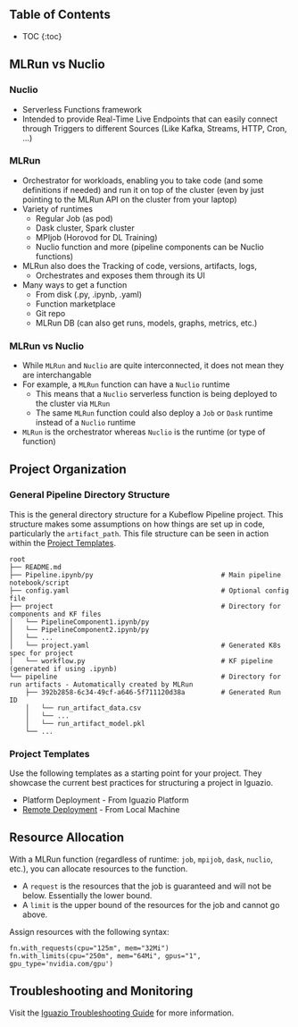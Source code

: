 ## Table of Contents
* TOC
{:toc}

## MLRun vs Nuclio
### Nuclio 
- Serverless Functions framework
- Intended to provide Real-Time Live Endpoints that can easily connect through Triggers to different Sources (Like Kafka, Streams, HTTP, Cron, ...)
### MLRun
- Orchestrator for workloads, enabling you to take code (and some definitions if needed) and run it on top of the cluster (even by just pointing to the MLRun API on the cluster from your laptop)
- Variety of runtimes 
    - Regular Job (as pod)
    - Dask cluster, Spark cluster
    - MPIjob (Horovod for DL Training)
    - Nuclio function and more (pipeline components can be Nuclio functions)
- MLRun also does the Tracking of code, versions, artifacts, logs, 
    - Orchestrates and exposes them through its UI
- Many ways to get a function
    - From disk (.py, .ipynb, .yaml)
    - Function marketplace
    - Git repo
    - MLRun DB (can also get runs, models, graphs, metrics, etc.)
### MLRun vs Nuclio       
- While `MLRun` and `Nuclio` are quite interconnected, it does not mean they are interchangable
- For example, a `MLRun` function can have a `Nuclio` runtime
    - This means that a `Nuclio` serverless function is being deployed to the cluster via `MLRun`
    - The same `MLRun` function could also deploy a `Job` or `Dask` runtime instead of a `Nuclio` runtime
- `MLRun` is the orchestrator whereas `Nuclio` is the runtime (or type of function)

## Project Organization
### General Pipeline Directory Structure
This is the general directory structure for a Kubeflow Pipeline project. This structure makes some assumptions on how things are set up in code, particularly the `artifact_path`. This file structure can be seen in action within the [Project Templates](#Project-Templates).
```
root
├── README.md
├── Pipeline.ipynb/py                                # Main pipeline notebook/script
├── config.yaml                                      # Optional config file
├── project                                          # Directory for components and KF files
│   └── PipelineComponent1.ipynb/py
│   └── PipelineComponent2.ipynb/py
│   └── ...
│   └── project.yaml                                 # Generated K8s spec for project
│   └── workflow.py                                  # KF pipeline (generated if using .ipynb)
└── pipeline                                         # Directory for run artifacts - Automatically created by MLRun
    ├── 392b2858-6c34-49cf-a646-5f711120d38a         # Generated Run ID
    │   └── run_artifact_data.csv
    │   └── ...
    │   └── run_artifact_model.pkl
    └── ...
```
### Project Templates
Use the following templates as a starting point for your project. They showcase the current best practices for structuring a project in Iguazio.
- Platform Deployment - From Iguazio Platform
- [Remote Deployment](https://github.com/igz-us-sales/igz-remote-deployment) - From Local Machine

## Resource Allocation
With a MLRun function (regardless of runtime: `job`, `mpijob`, `dask`, `nuclio`, etc.), you can allocate resources to the function.
- A `request` is the resources that the job is guaranteed and will not be below. Essentially the lower bound.
- A `limit` is the upper bound of the resources for the job and cannot go above.

Assign resources with the following syntax:
```
fn.with_requests(cpu="125m", mem="32Mi")
fn.with_limits(cpu="250m", mem="64Mi", gpus="1", gpu_type='nvidia.com/gpu')
```

## Troubleshooting and Monitoring
Visit the [Iguazio Troubleshooting Guide](https://igz-us-sales.github.io/igz-troubleshooting/) for more information.